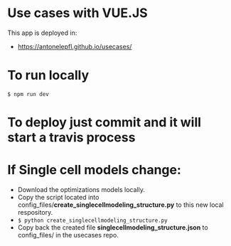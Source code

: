 # Use cases with VUE.JS
This app is deployed in:
* https://antonelepfl.github.io/usecases/<usecase name in usecases.json>

# To run locally
``` $ npm run dev ```

# To deploy just commit and it will start a travis process

# If Single cell models change:
* Download the optimizations models locally.
* Copy the script located into config_files/**create_singlecellmodeling_structure.py** to this new local respository.
* ``` $ python create_singlecellmodeling_structure.py ```
* Copy back the created file **singlecellmodeling_structure.json** to config_files/ in the usecases repo.